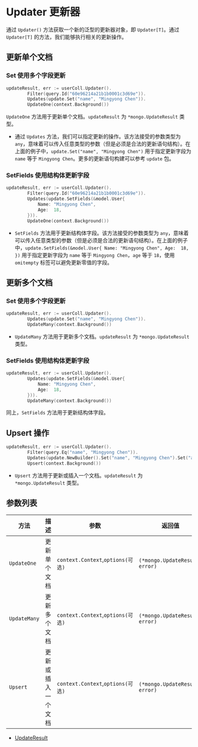 # Updater 更新器

通过 `Updater()` 方法获取一个新的泛型的更新器对象，即 `Updater[T]`。通过 `Updater[T]` 的方法，我们能够执行相关的更新操作。

## 更新单个文档

### Set 使用多个字段更新

```go
updateResult, err := userColl.Updater().
		Filter(query.Id("60e96214a21b1b0001c3d69e")).
		Updates(update.Set("name", "Mingyong Chen")).
		UpdateOne(context.Background())
```

`UpdateOne` 方法用于更新单个文档。`updateResult` 为 `*mongo.UpdateResult` 类型。

- 通过 `Updates` 方法，我们可以指定更新的操作。该方法接受的参数类型为 `any`，意味着可以传入任意类型的参数（但是必须是合法的更新语句结构）。在上面的例子中，`update.Set("name", "Mingyong Chen")` 用于指定更新字段为 `name` 等于 `Mingyong Chen`。更多的更新语句构建可以参考 `update` 包。

### SetFields 使用结构体更新字段

```go
updateResult, err := userColl.Updater().
		Filter(query.Id("60e96214a21b1b0001c3d69e")).
		Updates(update.SetFields(&model.User{
			Name: "Mingyong Chen",
			Age:  18,
		})).
		UpdateOne(context.Background())
```

- `SetFields` 方法用于更新结构体字段。该方法接受的参数类型为 `any`，意味着可以传入任意类型的参数（但是必须是合法的更新语句结构）。在上面的例子中，`update.SetFields(&model.User{
	Name: "Mingyong Chen",
	Age:  18,
})` 用于指定更新字段为 `name` 等于 `Mingyong Chen`，`age` 等于 `18`，使用 `omitempty` 标签可以避免更新零值的字段。

## 更新多个文档

### Set 使用多个字段更新

```go
updateResult, err := userColl.Updater().
		Updates(update.Set("name", "Mingyong Chen")).
		UpdateMany(context.Background())
```

- `UpdateMany` 方法用于更新多个文档。`updateResult` 为 `*mongo.UpdateResult` 类型。

### SetFields 使用结构体更新字段

```go
updateResult, err := userColl.Updater().
		Updates(update.SetFields(&model.User{
			Name: "Mingyong Chen",
			Age:  18,
		})).
		UpdateMany(context.Background())
```

同上，`SetFields` 方法用于更新结构体字段。

## Upsert 操作

```go
updateResult, err := userColl.Updater().
		Filter(query.Eq("name", "Mingyong Chen")).
		Updates(update.NewBuilder().Set("name", "Mingyong Chen").Set("age", 18).Build()).
		Upsert(context.Background())
```

- `Upsert` 方法用于更新或插入一个文档。`updateResult` 为 `*mongo.UpdateResult` 类型。

## 参数列表

| 方法         | 描述               | 参数                              | 返回值 |
| ------------ | ------------------ | --------------------------------- | ------ |
| `UpdateOne`  | 更新单个文档       | `context.Context`,`options(可选)` | `(*mongo.UpdateResult, error)`   |
| `UpdateMany` | 更新多个文档       | `context.Context`,`options(可选)` | `(*mongo.UpdateResult, error)`   |
| `Upsert`     | 更新或插入一个文档 | `context.Context`,`options(可选)` | `(*mongo.UpdateResult, error)`   |

- [UpdateResult](https://pkg.go.dev/go.mongodb.org/mongo-driver/v2/mongo#UpdateResult)
